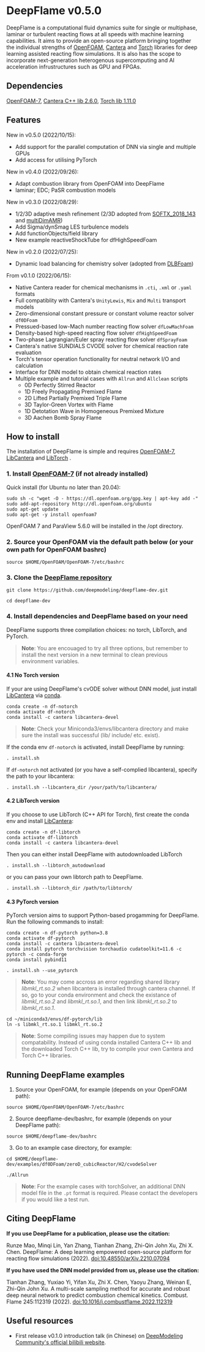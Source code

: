 # DeepFlame v0.5.0
DeepFlame is a computational fluid dynamics suite for single or multiphase, laminar or turbulent reacting flows at all speeds with machine learning capabilities. It aims to provide an open-source platform bringing together the individual strengths of [OpenFOAM](https://openfoam.org), [Cantera](https://cantera.org) and [Torch](https://pytorch.org/) libraries for deep learning assisted reacting flow simulations. It is also has the scope to incorporate next-generation heterogenous supercomputing and AI acceleration infrustructures such as GPU and FPGAs.

## Dependencies
[OpenFOAM-7](https://openfoam.org/version/7), [Cantera C++ lib 2.6.0](https://anaconda.org/conda-forge/libcantera-devel), [Torch lib 1.11.0](https://pytorch.org/)

## Features
New in v0.5.0 (2022/10/15):
- Add support for the parallel computation of DNN via single and multiple GPUs
- Add access for utilising PyTorch

New in v0.4.0 (2022/09/26):
- Adapt combustion library from OpenFOAM into DeepFlame
- laminar; EDC; PaSR combustion models

New in v0.3.0 (2022/08/29):
- 1/2/3D adaptive mesh refinement (2/3D adopted from [SOFTX_2018_143](https://github.com/ElsevierSoftwareX/SOFTX_2018_143) and [multiDimAMR](https://github.com/HenningScheufler/multiDimAMR))
- Add Sigma/dynSmag LES turbulence models
- Add functionObjects/field library
- New example reactiveShockTube for dfHighSpeedFoam

New in v0.2.0 (2022/07/25):
- Dynamic load balancing for chemistry solver (adopted from [DLBFoam](https://github.com/blttkgl/DLBFoam-1.0))

From v0.1.0 (2022/06/15):
- Native Cantera reader for chemical mechanisms in `.cti`, `.xml` or `.yaml` formats
- Full compatiblity with Cantera's `UnityLewis`, `Mix` and `Multi` transport models
- Zero-dimensional constant pressure or constant volume reactor solver `df0DFoam`
- Pressued-based low-Mach number reacting flow solver `dfLowMachFoam`
- Density-based high-speed reacting flow solver `dfHighSpeedFoam`
- Two-phase Lagrangian/Euler spray reacting flow solver `dfSprayFoam`
- Cantera's native SUNDIALS CVODE solver for chemical reaction rate evaluation
- Torch's tensor operation functionality for neutral network I/O and calculation
- Interface for DNN model to obtain chemical reaction rates
- Multiple example and tutorial cases with `Allrun` and `Allclean` scripts
  - 0D Perfectly Stirred Reactor
  - 1D Freely Propagating Premixed Flame
  - 2D Lifted Partially Premixed Triple Flame
  - 3D Taylor-Green Vortex with Flame
  - 1D Detotation Wave in Homogeneous Premixed Mixture
  - 3D Aachen Bomb Spray Flame

## How to install
The installation of DeepFlame is simple and requires [OpenFOAM-7](https://openfoam.org/version/7), [LibCantera](https://anaconda.org/conda-forge/libcantera-devel) and [LibTorch](https://pytorch.org/) .

### 1. Install [OpenFOAM-7](https://openfoam.org/version/7) (if not already installed)

  Quick install (for Ubuntu no later than 20.04):
```
sudo sh -c "wget -O - https://dl.openfoam.org/gpg.key | apt-key add -"
sudo add-apt-repository http://dl.openfoam.org/ubuntu
sudo apt-get update
sudo apt-get -y install openfoam7
```
  OpenFOAM 7 and ParaView 5.6.0 will be installed in the /opt directory.

### 2. Source your OpenFOAM via the default path below (or your own path for OpenFOAM bashrc)
```
source $HOME/OpenFOAM/OpenFOAM-7/etc/bashrc
```

### 3. Clone the [DeepFlame repository](https://github.com/deepmodeling/deepflame-dev)
```
git clone https://github.com/deepmodeling/deepflame-dev.git

cd deepflame-dev
```
### 4. Install dependencies and DeepFlame based on your need
DeepFlame supports three compilation choices: no torch, LibTorch, and PyTorch. 
>**Note**: You are encouaged to try all three options, but remember to install the next version in a new terminal to clean previous environment variables.
#### 4.1 No Torch version 
If your are using DeepFlame's cvODE solver without DNN model, just install [LibCantera](https://anaconda.org/conda-forge/libcantera-devel) via [conda](https://docs.conda.io/en/latest/miniconda.html#linux-installers).
```
conda create -n df-notorch
conda activate df-notorch
conda install -c cantera libcantera-devel
```
>**Note**: Check your Miniconda3/envs/libcantera directory and make sure the install was successful (lib/ include/ etc. exist).

If the conda env `df-notorch` is activated, install DeepFlame by running: 

```
. install.sh 
```
If `df-notorch` not activated (or you have a self-complied libcantera), specify the path to your libcantera:
```
. install.sh --libcantera_dir /your/path/to/libcantera/
```

#### 4.2 LibTorch version
If you choose to use LibTorch (C++ API for Torch), first create the conda env and install [LibCantera](https://anaconda.org/conda-forge/libcantera-devel):
```
conda create -n df-libtorch
conda activate df-libtorch
conda install -c cantera libcantera-devel
```
Then you can either install DeepFlame with autodownloaded LibTorch
```
. install.sh --libtorch_autodownload
```
or you can pass your own libtorch path to DeepFlame.

```
. install.sh --libtorch_dir /path/to/libtorch/
```

#### 4.3 PyTorch version
PyTorch version aims to support Python-based progamming for DeepFlame. Run the following commands to install:
```
conda create -n df-pytorch python=3.8
conda activate df-pytorch
conda install -c cantera libcantera-devel
conda install pytorch torchvision torchaudio cudatoolkit=11.6 -c pytorch -c conda-forge 
conda install pybind11

. install.sh --use_pytorch
```
>**Note**: You may come accross an error regarding shared library *libmkl_rt.so.2* when libcantera is installed through cantera channel. If so, go to your conda environment and check the existance of *libmkl_rt.so.2* and *libmkl_rt.so.1*, and then link *libmkl_rt.so.2* to *libmkl_rt.so.1*.
```
cd ~/miniconda3/envs/df-pytorch/lib
ln -s libmkl_rt.so.1 libmkl_rt.so.2
```

> **Note**: Some compiling issues may happen due to system compatability. Instead of using conda installed Cantera C++ lib and the downloaded Torch C++ lib, try to compile your own Cantera and Torch C++ libraries.

## Running DeepFlame examples
1. Source your OpenFOAM, for example (depends on your OpenFOAM path):
```
source $HOME/OpenFOAM/OpenFOAM-7/etc/bashrc
```
2. Source deepflame-dev/bashrc, for example (depends on your DeepFlame path):
```
source $HOME/deepflame-dev/bashrc
```
3. Go to an example case directory, for example:
```
cd $HOME/deepflame-dev/examples/df0DFoam/zeroD_cubicReactor/H2/cvodeSolver

./Allrun
```

>**Note**: For the example cases with torchSolver, an additional DNN model file in the `.pt` format is required. Please contact the developers if you would like a test run.



## Citing DeepFlame
**If you use DeepFlame for a publication, please use the citation:**

Runze Mao, Minqi Lin, Yan Zhang, Tianhan Zhang, Zhi-Qin John Xu, Zhi X. Chen. DeepFlame: A deep learning empowered open-source platform for reacting flow simulations (2022). [doi:10.48550/arXiv.2210.07094](https://doi.org/10.48550/arXiv.2210.07094)

**If you have used the DNN model provided from us, please use the citation:**

Tianhan Zhang, Yuxiao Yi, Yifan Xu, Zhi X. Chen, Yaoyu Zhang, Weinan E, Zhi-Qin John Xu. A multi-scale sampling method for accurate and robust deep neural network to predict combustion chemical kinetics. Combust. Flame 245:112319 (2022). [doi:10.1016/j.combustflame.2022.112319](https://doi.org/doi:10.1016/j.combustflame.2022.112319)

## Useful resources
- First release v0.1.0 introduction talk (in Chinese) on [DeepModeling Community's official bilibili website](https://www.bilibili.com/video/BV1Vf4y1f7wB?vd_source=309a67109ca33c4ef79bf506f8ce70ab).
